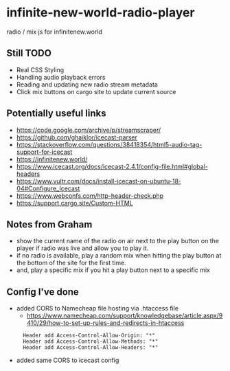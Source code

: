 # infinite-new-world-radio-player
radio / mix js for infinitenew.world

## Still TODO
  * Real CSS Styling
  * Handling audio playback errors
  * Reading and updating new radio stream metadata
  * Click mix buttons on cargo site to update current source

## Potentially useful links
  * https://code.google.com/archive/p/streamscraper/
  * https://github.com/ghaiklor/icecast-parser
  * https://stackoverflow.com/questions/38418354/html5-audio-tag-support-for-icecast
  * https://infinitenew.world/
  * https://www.icecast.org/docs/icecast-2.4.1/config-file.html#global-headers
  * https://www.vultr.com/docs/install-icecast-on-ubuntu-18-04#Configure_Icecast
  * https://www.webconfs.com/http-header-check.php
  * https://support.cargo.site/Custom-HTML

## Notes from Graham
  * show the current name of the radio on air next to the play button on the player if radio was live and allow you to play it.
  * if no radio is available, play a random mix when hitting the play button at the bottom of the site for the first time.
  * and, play a specific mix if you hit a play button next to a specific mix

## Config I've done

  * added CORS to Namecheap file hosting via .htaccess file
    * https://www.namecheap.com/support/knowledgebase/article.aspx/9410/29/how-to-set-up-rules-and-redirects-in-htaccess
    ```
      Header add Access-Control-Allow-Origin: "*"
      Header add Access-Control-Allow-Methods: "*"
      Header add Access-Control-Allow-Headers: "*"
    ```
  * added same CORS to icecast config
